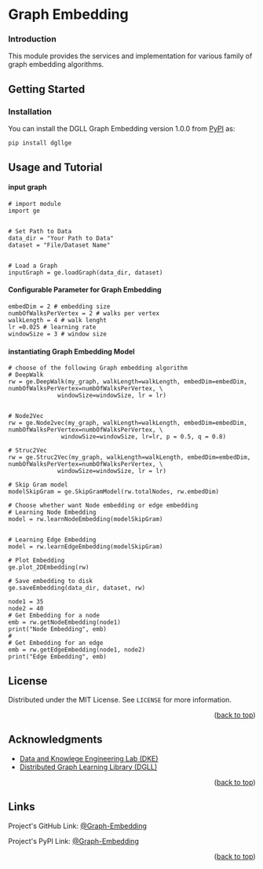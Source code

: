# Graph Embedding
### Introduction
This module provides the services and implementation for various
family of graph embedding algorithms.

## Getting Started
### Installation

You can install the DGLL Graph Embedding version 1.0.0 from [PyPI](https://pypi.org/project/dgllge/) as:

    pip install dgllge

## Usage and Tutorial
#### input graph
```
# import module
import ge


# Set Path to Data
data_dir = "Your Path to Data"
dataset = "File/Dataset Name"


# Load a Graph
inputGraph = ge.loadGraph(data_dir, dataset)
```

#### Configurable Parameter for Graph Embedding
```
embedDim = 2 # embedding size
numbOfWalksPerVertex = 2 # walks per vertex
walkLength = 4 # walk lenght
lr =0.025 # learning rate
windowSize = 3 # window size
```

#### instantiating Graph Embedding Model
```
# choose of the following Graph embedding algorithm
# DeepWalk
rw = ge.DeepWalk(my_graph, walkLength=walkLength, embedDim=embedDim, numbOfWalksPerVertex=numbOfWalksPerVertex, \
              windowSize=windowSize, lr = lr)
              
              
# Node2Vec
rw = ge.Node2vec(my_graph, walkLength=walkLength, embedDim=embedDim, numbOfWalksPerVertex=numbOfWalksPerVertex, \
               windowSize=windowSize, lr=lr, p = 0.5, q = 0.8)

# Struc2Vec
rw = ge.Struc2Vec(my_graph, walkLength=walkLength, embedDim=embedDim, numbOfWalksPerVertex=numbOfWalksPerVertex, \
              windowSize=windowSize, lr = lr)
              
# Skip Gram model
modelSkipGram = ge.SkipGramModel(rw.totalNodes, rw.embedDim)

# Choose whether want Node embedding or edge embedding
# Learning Node Embedding
model = rw.learnNodeEmbedding(modelSkipGram)


# Learning Edge Embedding
model = rw.learnEdgeEmbedding(modelSkipGram)

# Plot Embedding
ge.plot_2DEmbedding(rw)

# Save embedding to disk
ge.saveEmbedding(data_dir, dataset, rw)

node1 = 35
node2 = 40
# Get Embedding for a node
emb = rw.getNodeEmbedding(node1)
print("Node Embedding", emb)
#
# Get Embedding for an edge
emb = rw.getEdgeEmbedding(node1, node2)
print("Edge Embedding", emb)
```

<!-- LICENSE -->
## License

Distributed under the MIT License. See `LICENSE` for more information.

<p align="right">(<a href="#top">back to top</a>)</p>

<!-- ACKNOWLEDGMENTS -->
## Acknowledgments
* [Data and Knowlege Engineering Lab (DKE)](http://dke.khu.ac.kr/)
* [Distributed Graph Learning Library (DGLL)]()

<p align="right">(<a href="#top">back to top</a>)</p>

## Links
Project's GitHub Link: [@Graph-Embedding](https://github.com/sahibzada-irfanullah/Graph-Embedding)

Project's PyPI Link: [@Graph-Embedding](https://pypi.org/project/dgllge/)

<p align="right">(<a href="#top">back to top</a>)</p>